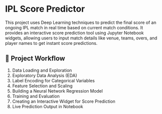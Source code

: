 # IPL Score Predictor
This project uses Deep Learning techniques to predict the final score of an ongoing IPL match in real time based on current match conditions.
It provides an interactive score prediction tool using Jupyter Notebook widgets, allowing users to input match details like venue, teams, overs, and player names to get instant score predictions.
## 📌 Project Workflow

1. Data Loading and Exploration
2. Exploratory Data Analysis (EDA)
3. Label Encoding for Categorical Variables
4. Feature Selection and Scaling
5. Building a Neural Network Regression Model
6. Training and Evaluation
7. Creating an Interactive Widget for Score Prediction
8. Live Prediction Output in Notebook
